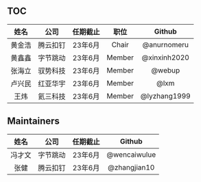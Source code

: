 ## TOC

|  姓名   | 公司  | 任期截止 | 职位 | Github |
|  :----:  | :----: | :----: | :----: | :----: |
| 黄金浩  | 腾云扣钉 | 23年6月 | Chair | @anurnomeru |
| 黄鑫鑫  | 字节跳动 | 23年6月 | Member | @xinxinh2020 |
| 张海立  | 驭势科技 | 23年6月 | Member | @webup |
| 卢兴民  | 红亚华宇 | 23年6月 | Member | @lxm |
| 王炜  | 氦三科技 | 23年6月 | Member | @lyzhang1999 |


## Maintainers

|  姓名   | 公司  | 任期截止 | Github |
|  :----:  | :----: | :----: | :----: |
| 冯才文  | 字节跳动 | 23年6月 | @wencaiwulue |
| 张健  | 腾云扣钉 | 23年6月 | @zhangjian10 |
